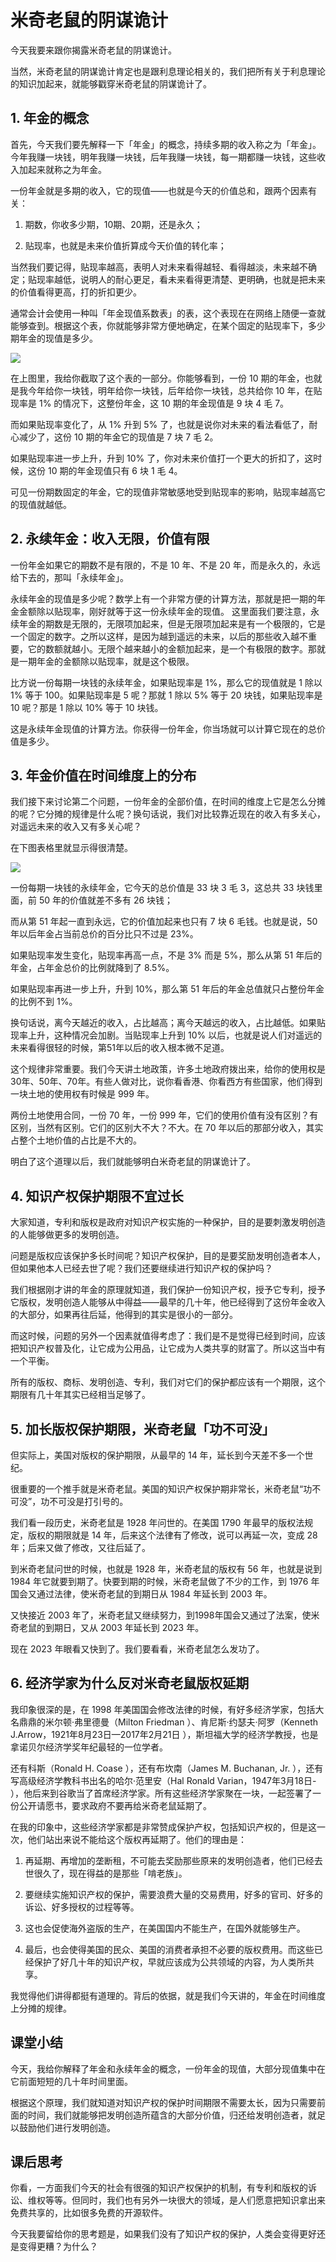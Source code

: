 # 米奇老鼠的阴谋诡计
今天我要来跟你揭露米奇老鼠的阴谋诡计。

当然，米奇老鼠的阴谋诡计肯定也是跟利息理论相关的，我们把所有关于利息理论的知识加起来，就能够戳穿米奇老鼠的阴谋诡计了。

## 1. 年金的概念
首先，今天我们要先解释一下「年金」的概念，持续多期的收入称之为「年金」。今年我赚一块钱，明年我赚一块钱，后年我赚一块钱，每一期都赚一块钱，这些收入加起来就称之为年金。

一份年金就是多期的收入，它的现值——也就是今天的价值总和，跟两个因素有关：

1. 期数，你收多少期，10期、20期，还是永久；

2. 贴现率，也就是未来价值折算成今天价值的转化率；

当然我们要记得，贴现率越高，表明人对未来看得越轻、看得越淡，未来越不确定；贴现率越低，说明人的耐心更足，看未来看得更清楚、更明确，也就是把未来的价值看得更高，打的折扣更少。

通常会计会使用一种叫「年金现值系数表」的表，这个表现在在网络上随便一查就能够查到。根据这个表，你就能够非常方便地确定，在某个固定的贴现率下，多少期年金的现值是多少。
 
 ![](https://raw.githubusercontent.com/dalong0514/selfstudy/master/图片链接库/薛兆丰/2101-1.jpg)
 
在上图里，我给你截取了这个表的一部分。你能够看到，一份 10 期的年金，也就是我今年给你一块钱，明年给你一块钱，后年给你一块钱，总共给你 10 年，在贴现率是 1% 的情况下，这整份年金，这 10 期的年金现值是 9 块 4 毛 7。

而如果贴现率变化了，从 1% 升到 5% 了，也就是说你对未来的看法看低了，耐心减少了，这份 10 期的年金它的现值是 7 块 7 毛 2。

如果贴现率进一步上升，升到 10% 了，你对未来价值打一个更大的折扣了，这时候，这份 10 期的年金现值只有 6 块 1 毛 4。

可见一份期数固定的年金，它的现值非常敏感地受到贴现率的影响，贴现率越高它的现值就越低。

## 2. 永续年金：收入无限，价值有限
一份年金如果它的期数不是有限的，不是 10 年、不是 20 年，而是永久的，永远给下去的，那叫「永续年金」。

永续年金的现值是多少呢？数学上有一个非常方便的计算方法，那就是把一期的年金金额除以贴现率，刚好就等于这一份永续年金的现值。
这里面我们要注意，永续年金的期数是无限的，无限项加起来，但是无限项加起来是有一个极限的，它是一个固定的数字。之所以这样，是因为越到遥远的未来，以后的那些收入越不重要，它的数额就越小。无限个越来越小的金额加起来，是一个有极限的数字。那就是一期年金的金额除以贴现率，就是这个极限。

比方说一份每期一块钱的永续年金，如果贴现率是 1%，那么它的现值就是 1 除以 1% 等于 100。如果贴现率是 5 呢？那就 1 除以 5% 等于 20 块钱，如果贴现率是 10 呢？那是 1 除以 10% 等于 10 块钱。

这是永续年金现值的计算方法。你获得一份年金，你当场就可以计算它现在的总价值是多少。

## 3. 年金价值在时间维度上的分布
我们接下来讨论第二个问题，一份年金的全部价值，在时间的维度上它是怎么分摊的呢？它分摊的规律是什么呢？换句话说，我们对比较靠近现在的收入有多关心，对遥远未来的收入又有多关心呢？

在下图表格里就显示得很清楚。

 
 ![](https://raw.githubusercontent.com/dalong0514/selfstudy/master/图片链接库/薛兆丰/2101-2.jpg)
 
一份每期一块钱的永续年金，它今天的总价值是 33 块 3 毛 3，这总共 33 块钱里面，前 50 年的价值就差不多有 26 块钱；

而从第 51 年起一直到永远，它的价值加起来也只有 7 块 6 毛钱。也就是说，50 年以后年金占当前总价的百分比只不过是 23%。

如果贴现率发生变化，贴现率再高一点，不是 3% 而是 5%，那么从第 51 年后的年金，占年金总价的比例就降到了 8.5%。

如果贴现率再进一步上升，升到 10%，那么第 51 年后的年金总值就只占整份年金的比例不到 1%。

换句话说，离今天越近的收入，占比越高；离今天越远的收入，占比越低。如果贴现率上升，这种情况会加剧。当贴现率上升到 10% 以后，也就是说人们对遥远的未来看得很轻的时候，第51年以后的收入根本微不足道。

这个规律非常重要。我们今天讲土地政策，许多土地政府拨出来，给你的使用权是 30年、50年、70年。有些人做对比，说你看香港、你看西方有些国家，他们得到一块土地的使用权有时候是 999 年。

两份土地使用合同，一份 70 年，一份 999 年，它们的使用价值有没有区别？有区别，当然有区别。它们的区别大不大？不大。在 70 年以后的那部分收入，其实占整个土地价值的占比是不大的。

明白了这个道理以后，我们就能够明白米奇老鼠的阴谋诡计了。

## 4. 知识产权保护期限不宜过长
大家知道，专利和版权是政府对知识产权实施的一种保护，目的是要刺激发明创造的人能够做更多的发明创造。 

问题是版权应该保护多长时间呢？知识产权保护，目的是要奖励发明创造者本人，但如果他本人已经去世了呢？我们还要继续进行知识产权的保护吗？

我们根据刚才讲的年金的原理就知道，我们保护一份知识产权，授予它专利，授予它版权，发明创造人能够从中得益——最早的几十年，他已经得到了这份年金收入的大部分，如果再往后延，他得到的其实是很小的一部分。

而这时候，问题的另外一个因素就值得考虑了：我们是不是觉得已经到时间，应该把知识产权普及化，让它成为公用品，让它成为人类共享的财富了。所以这当中有一个平衡。

所有的版权、商标、发明创造、专利，我们对它们的保护都应该有一个期限，这个期限有几十年其实已经相当足够了。

## 5. 加长版权保护期限，米奇老鼠「功不可没」
但实际上，美国对版权的保护期限，从最早的 14 年，延长到今天差不多一个世纪。

很重要的一个推手就是米奇老鼠。美国的知识产权保护期非常长，米奇老鼠“功不可没”，功不可没是打引号的。

我们看一段历史，米奇老鼠是 1928 年问世的。在美国 1790 年最早的版权法规定，版权的期限就是 14 年，后来这个法律有了修改，说可以再延一次，变成 28 年；后来又做了修改，又往后延了。

到米奇老鼠问世的时候，也就是 1928 年，米奇老鼠的版权有 56 年，也就是说到 1984 年它就要到期了。快要到期的时候，米奇老鼠做了不少的工作，到 1976 年国会又通过法律，使米奇老鼠的到期日从 1984 年延长到 2003 年。

又快接近 2003 年了，米奇老鼠又继续努力，到1998年国会又通过了法案，使米奇老鼠的到期日，又从 2003 年延长到 2023 年。

现在 2023 年眼看又快到了。我们要看看，米奇老鼠怎么发功了。
 
## 6. 经济学家为什么反对米奇老鼠版权延期
我印象很深的是，在 1998 年美国国会修改法律的时候，有好多经济学家，包括大名鼎鼎的米尔顿·弗里德曼（Milton Friedman ）、肯尼斯·约瑟夫·阿罗（Kenneth J.Arrow，1921年8月23日—2017年2月21日 ），斯坦福大学的经济学教授，也是拿诺贝尔经济学奖年纪最轻的一位学者。

还有科斯（Ronald H. Coase ），还有布坎南（James M. Buchanan, Jr. ），还有写高级经济学教科书出名的哈尔·范里安（Hal Ronald Varian，1947年3月18日- ），他后来到谷歌当了首席经济学家。所有这些经济学家聚在一块，一起签署了一份公开请愿书，要求政府不要再给米奇老鼠延期了。

在我的印象中，这些经济学家都是非常赞成保护产权，包括知识产权的，但是这一次，他们站出来说不能给这个版权再延期了。他们的理由是：

1. 再延期、再增加的垄断租，不可能去奖励那些原来的发明创造者，他们已经去世很久了，现在得益的是那些「啃老族」。

2. 要继续实施知识产权的保护，需要浪费大量的交易费用，好多的官司、好多的诉讼、好多授权的过程等等。

3. 这也会促使海外盗版的生产，在美国国内不能生产，在国外就能够生产。

4. 最后，也会使得美国的民众、美国的消费者承担不必要的版权费用。而这些已经保护了好几十年的知识产权，早就应该成为公共领域的内容，为人类所共享。

我觉得他们讲得都挺有道理的。背后的依据，就是我们今天讲的，年金在时间维度上分摊的规律。

## 课堂小结
今天，我给你解释了年金和永续年金的概念，一份年金的现值，大部分现值集中在它前面短短的几十年时间里面。

根据这个原理，我们就知道对知识产权的保护时间期限不需要太长，因为只需要前面的时间，我们就能够把发明创造所蕴含的大部分价值，归还给发明创造者，就足以鼓励他们进行发明创造。

## 课后思考
你看，一方面我们今天的社会有很强的知识产权保护的机制，有专利和版权的诉讼、维权等等。但同时，我们也有另外一块很大的领域，是人们愿意把知识拿出来免费共享的，比如很多免费的开源软件。 

今天我要留给你的思考题是，如果我们没有了知识产权的保护，人类会变得更好还是变得更糟？为什么？